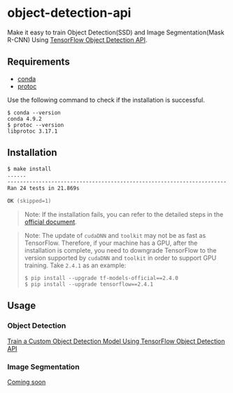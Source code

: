 # object-detection-api

Make it easy to train Object Detection(SSD) and Image Segmentation(Mask R-CNN) Using [TensorFlow Object Detection API](https://github.com/tensorflow/models/tree/master/research/object_detection).

## Requirements

- [conda](https://docs.conda.io/en/latest/miniconda.html)
- [protoc](https://github.com/protocolbuffers/protobuf)

Use the following command to check if the installation is successful.

```shell
$ conda --version
conda 4.9.2
$ protoc --version
libprotoc 3.17.1
```

## Installation

```zsh
$ make install
......
----------------------------------------------------------------------
Ran 24 tests in 21.869s

OK (skipped=1)
```

> Note: If the installation fails, you can refer to the detailed steps in the [official document](https://github.com/tensorflow/models/blob/master/research/object_detection/g3doc/tf2.md).

> Note: The update of `cudaDNN` and `toolkit` may not be as fast as TensorFlow. Therefore, if your machine has a GPU, after the installation is complete, you need to downgrade TensorFlow to the version supported by `cudaDNN` and `toolkit` in order to support GPU training. Take `2.4.1` as an example:
>
> ```shell
> $ pip install --upgrade tf-models-official==2.4.0
> $ pip install --upgrade tensorflow==2.4.1
> ```

## Usage

### Object Detection

[Train a Custom Object Detection Model Using TensorFlow Object Detection API](https://makeoptim.com/en/deep-learning/yiai-object-detection)

### Image Segmentation

[Coming soon]()
